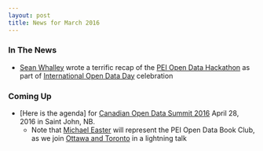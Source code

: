 ```yaml
---
layout: post
title: News for March 2016
---
```


### In The News
* [Sean Whalley](http://twitter.com/seanwhalley21) wrote a terrific recap of the [PEI Open Data Hackathon](http://peidevs.github.io/OpenDataBookClub/2016/03/05/Open-Data-Day) as part of [International Open Data Day](http://opendataday.org) celebration

### Coming Up

* [Here is the agenda] for [Canadian Open Data Summit 2016](http://opendatasummit.ca/en/) April 28, 2016 in Saint John, NB. 
    * Note that [Michael Easter](http://twitter.com/30_for_60) will represent the PEI Open Data Book Club, as we join [Ottawa and Toronto](http://opendatabook.club/#list-of-active-open-data-book-clubs) in a lightning talk

